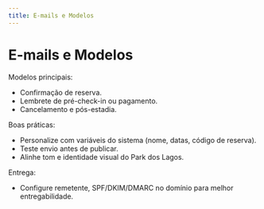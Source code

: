 ```yaml
---
title: E-mails e Modelos
---
```


# E-mails e Modelos

Modelos principais:
- Confirmação de reserva.
- Lembrete de pré-check-in ou pagamento.
- Cancelamento e pós-estadia.

Boas práticas:
- Personalize com variáveis do sistema (nome, datas, código de reserva).
- Teste envio antes de publicar.
- Alinhe tom e identidade visual do Park dos Lagos.

Entrega:
- Configure remetente, SPF/DKIM/DMARC no domínio para melhor entregabilidade.
